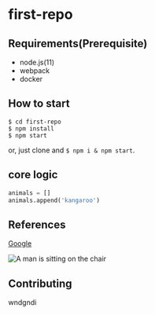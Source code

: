 # first-repo

## Requirements(Prerequisite)

- node.js(11)
- webpack
- docker

## How to start

```shell
$ cd first-repo
$ npm install
$ npm start
```

or, just clone and `$ npm i & npm start`.

## core logic

```python
animals = []
animals.append('kangaroo')
```

## References

[Google](https://www.google.com/)

![A man is sitting on the chair](/imgs/man-on-the-chair.jpg)

## Contributing

wndgndi



